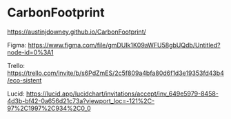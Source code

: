 # CarbonFootprint

https://austinjdowney.github.io/CarbonFootprint/

Figma: https://www.figma.com/file/gmDUIk1K09aWFU58gbUQdb/Untitled?node-id=0%3A1

Trello: https://trello.com/invite/b/s6PdZmES/2c5f809a4bfa80d6f1d3e19353fd43b4/eco-sistent

Lucid: https://lucid.app/lucidchart/invitations/accept/inv_649e5979-8458-4d3b-bf42-0a656d21c73a?viewport_loc=-121%2C-97%2C1997%2C934%2C0_0
